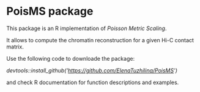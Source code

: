 # PoisMS package
This package is an R implementation of *Poisson Metric Scaling*. 

It allows to compute the chromatin reconstruction for a given Hi-C contact matrix.

Use the following code to downloade the package:

*devtools::install_github('https://github.com/ElenaTuzhilina/PoisMS')*

and check R documentation for function descriptions and examples.
